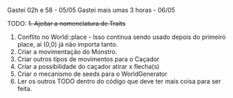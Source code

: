 Gastei 02h e 58 - 05/05
Gastei mais umas 3 horas - 06/05

TODO:
~~1. Ajeitar a nomenclatura de Traits~~
1. Conflito no World::place - Isso continua sendo usado depois do primeiro place, ai (0,0) já não importa tanto.
2. Criar a movimentação do Monstro.
3. Criar outros tipos de movimentos para o Caçador
4. Criar a possibilidade do caçador atirar x flecha(s)
5. Criar o mecanismo de seeds para o WorldGenerator
6. Ler os outros TODO dentro do código que deve ter mais coisa para ser feita.
